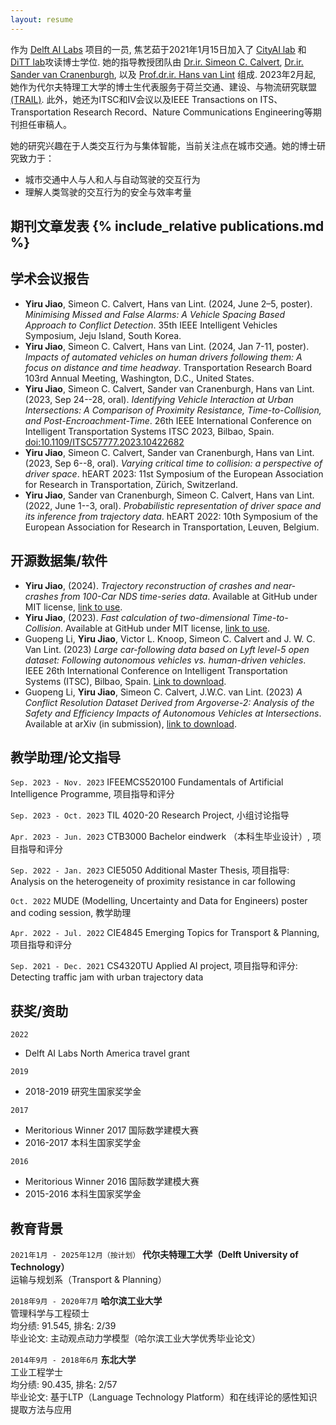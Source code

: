 ```yaml
---
layout: resume
---
```

作为 [<u>Delft AI Labs</u>](https://www.tudelft.nl/ai/tu-delft-ai-labs) 项目的一员, 焦艺茹于2021年1月15日加入了 [<u>CityAI lab</u>](https://www.tudelft.nl/en/ai/cityai-lab) 和 [<u>DiTT lab</u>](https://www.tudelft.nl/citg/over-faculteit/afdelingen/transport-planning/research/labs/data-analytics-and-traffic-simulation-lab/dittlab-tu-delft/)攻读博士学位. 她的指导教授团队由 [<u>Dr.ir. Simeon C. Calvert</u>](https://scholar.google.nl/citations?user=pwVbHHEAAAAJ&hl=nl), [<u>Dr.ir. Sander van Cranenburgh</u>](https://scholar.google.nl/citations?user=-FNYwWYAAAAJ&hl=en&inst=6173373803492361994&oi=ao), 以及 [<u>Prof.dr.ir. Hans van Lint</u>](https://scholar.google.nl/citations?user=Q95PbrMAAAAJ&hl=en&inst=6173373803492361994&oi=sra) 组成. 2023年2月起, 她作为代尔夫特理工大学的博士生代表服务于荷兰交通、建设、与物流研究联盟[<u>(TRAIL)</u>](https://rstrail.nl). 此外，她还为ITSC和IV会议以及IEEE Transactions on ITS、Transportation Research Record、Nature Communications Engineering等期刊担任审稿人。

她的研究兴趣在于人类交互行为与集体智能，当前关注点在城市交通。她的博士研究致力于：
  - 城市交通中人与人和人与自动驾驶的交互行为
  - 理解人类驾驶的交互行为的安全与效率考量

## 期刊文章发表 {% include_relative publications.md %}

## 学术会议报告
- __Yiru Jiao__, Simeon C. Calvert, Hans van Lint. (2024, June 2–5, poster). _Minimising Missed and False Alarms: A Vehicle Spacing Based Approach to Conflict Detection_. 35th IEEE Intelligent Vehicles Symposium, Jeju Island, South Korea.
- __Yiru Jiao__, Simeon C. Calvert, Hans van Lint. (2024, Jan 7-11, poster). _Impacts of automated vehicles on human drivers following them: A focus on distance and time headway_. Transportation Research Board 103rd Annual Meeting, Washington, D.C., United States.
- __Yiru Jiao__, Simeon C. Calvert, Sander van Cranenburgh, Hans van Lint. (2023, Sep 24--28, oral). _Identifying Vehicle Interaction at Urban Intersections: A Comparison of Proximity Resistance, Time-to-Collision, and Post-Encroachment-Time_. 26th IEEE International Conference on Intelligent Transportation Systems ITSC 2023, Bilbao, Spain. [doi:10.1109/ITSC57777.2023.10422682](https://doi.org/10.1109/ITSC57777.2023.10422682)
- __Yiru Jiao__, Simeon C. Calvert, Sander van Cranenburgh, Hans van Lint. (2023, Sep 6--8, oral). _Varying critical time to collision: a perspective of driver space_. hEART 2023: 11st Symposium of the European Association for Research in Transportation, Zürich, Switzerland.
- __Yiru Jiao__, Sander van Cranenburgh, Simeon C. Calvert, Hans van Lint. (2022, June 1--3, oral). _Probabilistic representation of driver space and its inference from trajectory data_. hEART 2022: 10th Symposium of the European Association for Research in Transportation, Leuven, Belgium.

## 开源数据集/软件
- __Yiru Jiao__, (2024). _Trajectory reconstruction of crashes and near-crashes from 100-Car NDS time-series data_. Available at GitHub under MIT license, [link to use](https://github.com/Yiru-Jiao/Reconstruct100CarNDSData).
- __Yiru Jiao__, (2023). _Fast calculation of two-dimensional Time-to-Collision_. Available at GitHub under MIT license, [link to use](https://github.com/Yiru-Jiao/Two-Dimensional-Time-To-Collision/).
- Guopeng Li, __Yiru Jiao__, Victor L. Knoop, Simeon C. Calvert and J. W. C. Van Lint. (2023) _Large car-following data based on Lyft level-5 open dataset: Following autonomous vehicles vs. human-driven vehicles_. IEEE 26th International Conference on Intelligent Transportation Systems (ITSC), Bilbao, Spain. [Link to download](https://data.4tu.nl/datasets/1255994c-c64f-40f5-8121-9e952e308c9a).
- Guopeng Li, __Yiru Jiao__, Simeon C. Calvert, J.W.C. van Lint. (2023) _A Conflict Resolution Dataset Derived from Argoverse-2: Analysis of the Safety and Efficiency Impacts of Autonomous Vehicles at Intersections_. Available at arXiv (in submission), [link to download](https://data.4tu.nl/datasets/8d6ee0b0-8ed5-43f3-b1c9-7665cc163e87/1).

## 教学助理/论文指导

`Sep. 2023 - Nov. 2023`
IFEEMCS520100 Fundamentals of Artificial Intelligence Programme, 项目指导和评分

`Sep. 2023 - Oct. 2023`
TIL 4020-20 Research Project, 小组讨论指导

`Apr. 2023 - Jun. 2023`
CTB3000 Bachelor eindwerk （本科生毕业设计）, 项目指导和评分

`Sep. 2022 - Jan. 2023`
CIE5050 Additional Master Thesis, 项目指导: Analysis on the heterogeneity of proximity resistance in car following

`Oct. 2022`
MUDE (Modelling, Uncertainty and Data for Engineers) poster and coding session, 教学助理

`Apr. 2022 - Jul. 2022`
CIE4845 Emerging Topics for Transport & Planning, 项目指导和评分

`Sep. 2021 - Dec. 2021`
CS4320TU Applied AI project, 项目指导和评分: Detecting traffic jam with urban trajectory data


## 获奖/资助

`2022`
- Delft AI Labs North America travel grant

`2019`
- 2018-2019 研究生国家奖学金

`2017`
- Meritorious Winner 2017 国际数学建模大赛
- 2016-2017 本科生国家奖学金

`2016`
- Meritorious Winner 2016 国际数学建模大赛
- 2015-2016 本科生国家奖学金

## 教育背景

`2021年1月 - 2025年12月（按计划）`
__代尔夫特理工大学（Delft University of Technology）__\
运输与规划系（Transport & Planning）

`2018年9月 - 2020年7月`
__哈尔滨工业大学__\
管理科学与工程硕士\
均分绩: 91.545, 排名: 2/39\
毕业论文: 主动观点动力学模型（哈尔滨工业大学优秀毕业论文）

`2014年9月 - 2018年6月`
__东北大学__\
工业工程学士\
均分绩: 90.435, 排名: 2/57\
毕业论文: 基于LTP（Language Technology Platform）和在线评论的感性知识提取方法与应用

